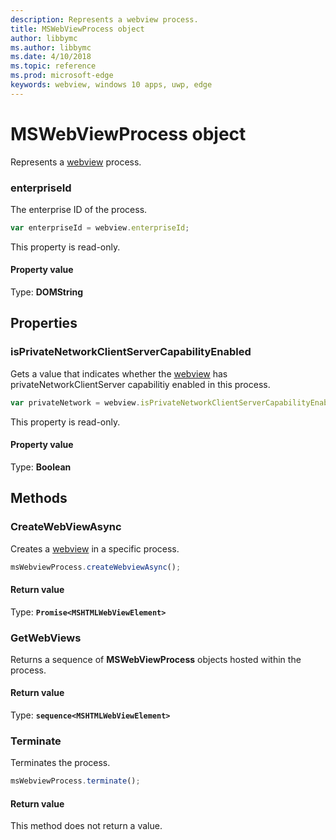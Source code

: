 ```yaml
---
description: Represents a webview process.
title: MSWebViewProcess object
author: libbymc
ms.author: libbymc
ms.date: 4/10/2018
ms.topic: reference
ms.prod: microsoft-edge
keywords: webview, windows 10 apps, uwp, edge
---
```


# MSWebViewProcess object

Represents a [webview](../webview.md) process.

### enterpriseId

The enterprise ID of the process.

```js
var enterpriseId = webview.enterpriseId;
```

This property is read-only.

#### Property value
Type: **DOMString**

## Properties

### isPrivateNetworkClientServerCapabilityEnabled

Gets a value that indicates whether the [webview](../webview.md) has privateNetworkClientServer capabilitiy enabled in this process.

```js
var privateNetwork = webview.isPrivateNetworkClientServerCapabilityEnabled;
```

This property is read-only.

#### Property value
Type: **Boolean**

## Methods

### CreateWebViewAsync

Creates a [webview](../webview.md) in a specific process.

```js
msWebviewProcess.createWebviewAsync();
```

#### Return value

Type: **`Promise<MSHTMLWebViewElement>`**

### GetWebViews

Returns a sequence of **MSWebViewProcess** objects hosted within the process.

#### Return value

Type: **`sequence<MSHTMLWebViewElement>`**

### Terminate

Terminates the process.

```js
msWebviewProcess.terminate();
```

#### Return value

This method does not return a value.